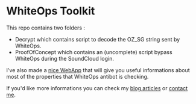 # WhiteOps Toolkit

This repo contains two folders :

- Decrypt which contains script to decode the OZ_SG string sent by WhiteOps.
- ProofOfConcept which contains an (uncomplete) script bypass WhiteOps during the SoundCloud login.

I've also made a [nice WebApp](https://amasuyer.dev/tools/whiteops-decode) that will give you useful informations about most of the properties that WhiteOps antibot is checking.

If you'd like more informations you can check my [blog articles](https://blog.amasuyer.dev/soundcloud-web-login-reverse-engineering) or [contact me](https://amasuyer.dev/contact-me).
